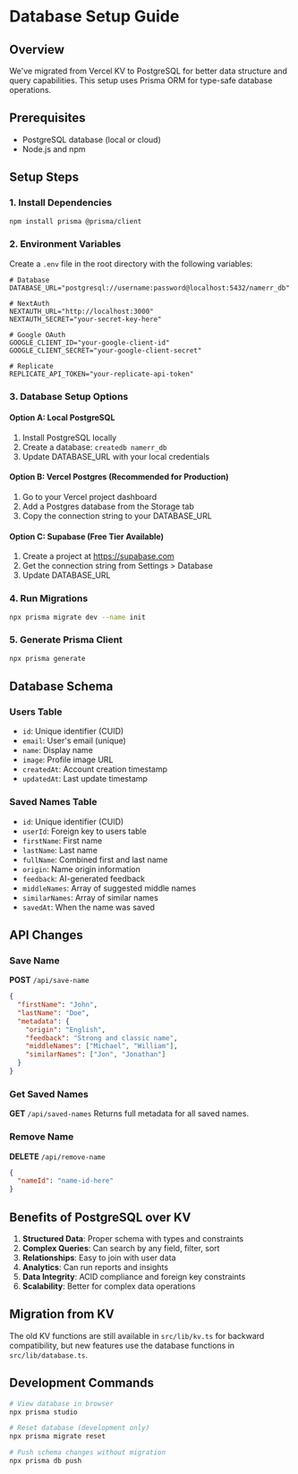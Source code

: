 # Database Setup Guide

## Overview

We've migrated from Vercel KV to PostgreSQL for better data structure and query capabilities. This setup uses Prisma ORM for type-safe database operations.

## Prerequisites

- PostgreSQL database (local or cloud)
- Node.js and npm

## Setup Steps

### 1. Install Dependencies

```bash
npm install prisma @prisma/client
```

### 2. Environment Variables

Create a `.env` file in the root directory with the following variables:

```env
# Database
DATABASE_URL="postgresql://username:password@localhost:5432/namerr_db"

# NextAuth
NEXTAUTH_URL="http://localhost:3000"
NEXTAUTH_SECRET="your-secret-key-here"

# Google OAuth
GOOGLE_CLIENT_ID="your-google-client-id"
GOOGLE_CLIENT_SECRET="your-google-client-secret"

# Replicate
REPLICATE_API_TOKEN="your-replicate-api-token"
```

### 3. Database Setup Options

#### Option A: Local PostgreSQL

1. Install PostgreSQL locally
2. Create a database: `createdb namerr_db`
3. Update DATABASE_URL with your local credentials

#### Option B: Vercel Postgres (Recommended for Production)

1. Go to your Vercel project dashboard
2. Add a Postgres database from the Storage tab
3. Copy the connection string to your DATABASE_URL

#### Option C: Supabase (Free Tier Available)

1. Create a project at https://supabase.com
2. Get the connection string from Settings > Database
3. Update DATABASE_URL

### 4. Run Migrations

```bash
npx prisma migrate dev --name init
```

### 5. Generate Prisma Client

```bash
npx prisma generate
```

## Database Schema

### Users Table

- `id`: Unique identifier (CUID)
- `email`: User's email (unique)
- `name`: Display name
- `image`: Profile image URL
- `createdAt`: Account creation timestamp
- `updatedAt`: Last update timestamp

### Saved Names Table

- `id`: Unique identifier (CUID)
- `userId`: Foreign key to users table
- `firstName`: First name
- `lastName`: Last name
- `fullName`: Combined first and last name
- `origin`: Name origin information
- `feedback`: AI-generated feedback
- `middleNames`: Array of suggested middle names
- `similarNames`: Array of similar names
- `savedAt`: When the name was saved

## API Changes

### Save Name

**POST** `/api/save-name`

```json
{
  "firstName": "John",
  "lastName": "Doe",
  "metadata": {
    "origin": "English",
    "feedback": "Strong and classic name",
    "middleNames": ["Michael", "William"],
    "similarNames": ["Jon", "Jonathan"]
  }
}
```

### Get Saved Names

**GET** `/api/saved-names`
Returns full metadata for all saved names.

### Remove Name

**DELETE** `/api/remove-name`

```json
{
  "nameId": "name-id-here"
}
```

## Benefits of PostgreSQL over KV

1. **Structured Data**: Proper schema with types and constraints
2. **Complex Queries**: Can search by any field, filter, sort
3. **Relationships**: Easy to join with user data
4. **Analytics**: Can run reports and insights
5. **Data Integrity**: ACID compliance and foreign key constraints
6. **Scalability**: Better for complex data operations

## Migration from KV

The old KV functions are still available in `src/lib/kv.ts` for backward compatibility, but new features use the database functions in `src/lib/database.ts`.

## Development Commands

```bash
# View database in browser
npx prisma studio

# Reset database (development only)
npx prisma migrate reset

# Push schema changes without migration
npx prisma db push
```
